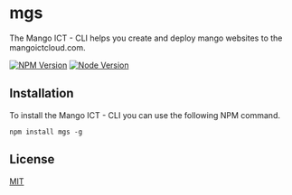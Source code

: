 # mgs
The Mango ICT - CLI helps you create and deploy mango websites to the mangoictcloud.com.

[![NPM Version][npm-image]][npm-url]
[![Node Version][node-image]][node-url]
  
## Installation
To install the Mango ICT - CLI you can use the following NPM command.

```
npm install mgs -g
```

## License

  [MIT](LICENSE)
  
[npm-image]: https://img.shields.io/badge/npm-v2.7.4-brightgreen.svg
[npm-url]: https://npmjs.org/package/mgs
[node-image]: https://img.shields.io/badge/npm-v0.12.2-brightgreen.svg
[node-url]: https://npmjs.org/package/mgs
